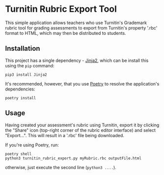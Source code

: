 # Turnitin Rubric Export Tool
This simple application allows teachers who use Turnitin's Grademark rubric tool for grading assessments to export from Turnitin's property '.rbc' format to HTML, 
which may then be distributed to students.


## Installation
This project has a single dependency - [Jinja2](http://jinja.palletsprojects.com), which can be install this using the `pip` command:

```shell
pip3 install Jinja2
```

It's recommended, however, that you use [Poetry](https://python-poetry.org) to resolve the application's dependencies:

```shell
poetry install
```

## Usage
Having created your assessment's rubric using Turnitin, export it by clicking the "Share" icon (top-right corner of the rubric editor interface) and select "Export...".
This will result in a '.rbc' file being downloaded.

If you're using Poetry, run:
```shell
poetry shell
python3 turnitin_rubric_export.py myRubric.rbc outputFile.html
```
otherwise, just execute the second line (`python3 ....`).

